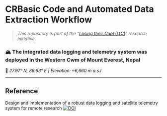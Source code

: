 # CRBasic Code and Automated Data Extraction Workflow
> *This repository is part of the “[Losing their Cool (LtC)](https://gtr.ukri.org/projects?ref=NE%2FZ000033%2F1)” research initiative.*

### 🏔️ The integrated data logging and telemetry system was deployed in the Western Cwm of Mount Everest, Nepal 
📍 *27.97° N, 86.93° E | Elevation: ~6,660 m a.s.l*
 
---
Reference
---
Design and implementation of a robust data logging and satellite telemetry system for remote research
[![DOI](https://zenodo.org/badge/DOI/10.5281/zenodo.16985625.svg)](https://doi.org/10.5281/zenodo.16985625)
